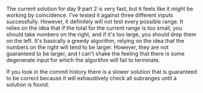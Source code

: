 The current solution for day 9 part 2 is very fast, but it feels like it might be working by
coincidence. I've tested it against three different inputs successfully. However, it definitely
will not test every possible range. It relies on the idea that if the total for the current
range is too small, you should take numbers on the right, and if it's too large, you should
drop them on the left. It's basically a greedy algorithm, relying on the idea that the
numbers on the right will tend to be larger. However, they are not guaranteed to be larger,
and I can't shake the feeling that there is some degenerate input for which the algorithm
will fail to terminate.

If you look in the commit history there is a slower solution that is guaranteed to be
correct because it will exhaustively check all subranges until a solution is found.
